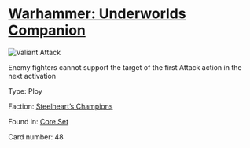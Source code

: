 # [Warhammer: Underworlds Companion](https://guidokessels.github.io/wh-underworlds)

  

![Valiant Attack](https://warhammerunderworlds.com/wp-content/uploads/sites/6/2017/12/048_ENG-Valiant-Attack.png)

Enemy fighters cannot support the target of the first Attack action in the next activation

Type: Ploy

Faction: [Steelheart’s Champions](https://guidokessels.github.io/wh-underworlds/factions/steelhearts-champions)

Found in: [Core Set](https://guidokessels.github.io/wh-underworlds/locations/core-set)

Card number: 48
